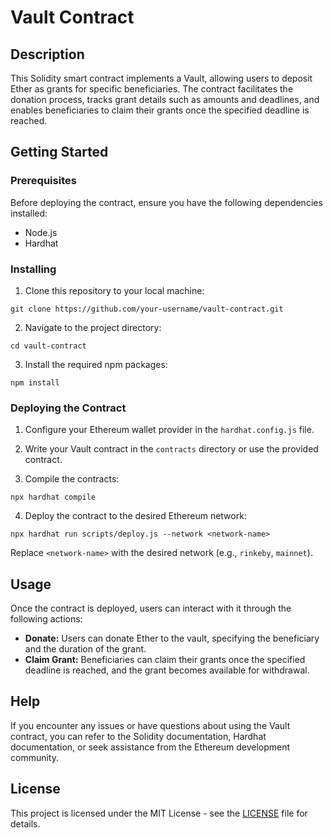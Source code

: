 # Vault Contract

## Description

This Solidity smart contract implements a Vault, allowing users to deposit Ether as grants for specific beneficiaries. The contract facilitates the donation process, tracks grant details such as amounts and deadlines, and enables beneficiaries to claim their grants once the specified deadline is reached.

## Getting Started

### Prerequisites

Before deploying the contract, ensure you have the following dependencies installed:

- Node.js
- Hardhat

### Installing

1. Clone this repository to your local machine:

```
git clone https://github.com/your-username/vault-contract.git
```

2. Navigate to the project directory:

```
cd vault-contract
```

3. Install the required npm packages:

```
npm install
```

### Deploying the Contract

1. Configure your Ethereum wallet provider in the `hardhat.config.js` file.

2. Write your Vault contract in the `contracts` directory or use the provided contract.

3. Compile the contracts:

```
npx hardhat compile
```

4. Deploy the contract to the desired Ethereum network:

```
npx hardhat run scripts/deploy.js --network <network-name>
```

Replace `<network-name>` with the desired network (e.g., `rinkeby`, `mainnet`).

## Usage

Once the contract is deployed, users can interact with it through the following actions:

- **Donate:** Users can donate Ether to the vault, specifying the beneficiary and the duration of the grant.
- **Claim Grant:** Beneficiaries can claim their grants once the specified deadline is reached, and the grant becomes available for withdrawal.

## Help

If you encounter any issues or have questions about using the Vault contract, you can refer to the Solidity documentation, Hardhat documentation, or seek assistance from the Ethereum development community.


## License

This project is licensed under the MIT License - see the [LICENSE](LICENSE) file for details.